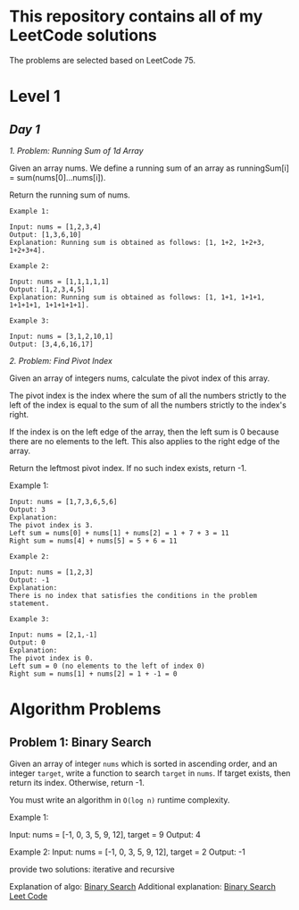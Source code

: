 # This repository contains all of my LeetCode solutions

The problems are selected based on LeetCode 75.

# Level 1

## _Day 1_

_1. Problem: Running Sum of 1d Array_

Given an array nums. We define a running sum of an array as runningSum[i] = sum(nums[0]…nums[i]).

Return the running sum of nums.

```
Example 1:

Input: nums = [1,2,3,4]
Output: [1,3,6,10]
Explanation: Running sum is obtained as follows: [1, 1+2, 1+2+3, 1+2+3+4].
```

```
Example 2:

Input: nums = [1,1,1,1,1]
Output: [1,2,3,4,5]
Explanation: Running sum is obtained as follows: [1, 1+1, 1+1+1, 1+1+1+1, 1+1+1+1+1].
```

```
Example 3:

Input: nums = [3,1,2,10,1]
Output: [3,4,6,16,17]
```

_2. Problem: Find Pivot Index_

Given an array of integers nums, calculate the pivot index of this array.

The pivot index is the index where the sum of all the numbers strictly to the left of the index is equal to the sum of all the numbers strictly to the index's right.

If the index is on the left edge of the array, then the left sum is 0 because there are no elements to the left. This also applies to the right edge of the array.

Return the leftmost pivot index. If no such index exists, return -1.

Example 1:

```
Input: nums = [1,7,3,6,5,6]
Output: 3
Explanation:
The pivot index is 3.
Left sum = nums[0] + nums[1] + nums[2] = 1 + 7 + 3 = 11
Right sum = nums[4] + nums[5] = 5 + 6 = 11
```

```
Example 2:

Input: nums = [1,2,3]
Output: -1
Explanation:
There is no index that satisfies the conditions in the problem statement.
```

```
Example 3:

Input: nums = [2,1,-1]
Output: 0
Explanation:
The pivot index is 0.
Left sum = 0 (no elements to the left of index 0)
Right sum = nums[1] + nums[2] = 1 + -1 = 0
```

# Algorithm Problems

## Problem 1: Binary Search

Given an array of integer `nums` which is sorted in ascending order, and an integer `target`,
write a function to search `target` in `nums`. If target exists, then return its index.
Otherwise, return -1.

You must write an algorithm in `O(log n)` runtime complexity.

Example 1:

Input: nums = [-1, 0, 3, 5, 9, 12], target = 9
Output: 4

Example 2:
Input: nums = [-1, 0, 3, 5, 9, 12], target = 2
Output: -1

provide two solutions: iterative and recursive

Explanation of algo: [Binary Search](https://cs50.harvard.edu/x/2023/shorts/binary_search/)
Additional explanation: [Binary Search Leet Code](https://leetcode.com/explore/learn/card/binary-search/)
